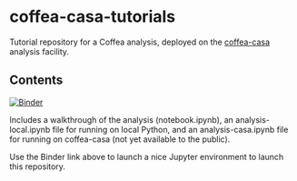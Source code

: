 # coffea-casa-tutorials

Tutorial repository for a Coffea analysis, deployed on the [coffea-casa](https://github.com/CoffeaTeam/coffea-casa) analysis facility.

## Contents

[![Binder](https://mybinder.org/badge_logo.svg)](https://mybinder.org/v2/gh/CoffeaTeam/coffea-casa-tutorials/master)

Includes a walkthrough of the analysis (notebook.ipynb), an analysis-local.ipynb file for running on local Python, and an analysis-casa.ipynb file for running on coffea-casa (not yet available to the public).

Use the Binder link above to launch a nice Jupyter environment to launch this repository.
